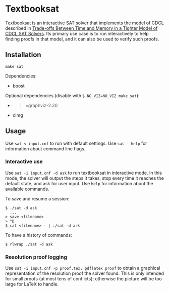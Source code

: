 # Textbooksat

Textbooksat is an interactive SAT solver that implements the model of
CDCL described in [Trade-offs Between Time and Memory in a Tighter
Model of CDCL SAT
Solvers](http://dx.doi.org/10.1007/978-3-319-40970-2_11). Its primary use
case is to run interactively to help finding proofs in that model, and
it can also be used to verify such proofs.

## Installation

`make sat`

Dependencies:

* boost

Optional dependencies (disable with `$ NO_VIZ=NO_VIZ make sat`):

* >=graphviz-2.30
* cimg

## Usage

Use `sat < input.cnf` to run with default settings.
Use `sat --help` for information about command line flags.

### Interactive use

Use `sat -i input.cnf -d ask` to run textbooksat in interactive
mode. In this mode, the solver will output the steps it takes, stop
every time it reaches the default state, and ask for user input. Use
`help` for information about the available commands.

To save and resume a session:
```
$ ./sat -d ask
  ...
> save <filename>
> ^D
$ cat <filename> - | ./sat -d ask
```

To have a history of commands:
```
$ rlwrap ./sat -d ask
```

### Resolution proof logging

Use `sat -i input.cnf -p proof.tex; pdflatex proof` to obtain a
graphical representation of the resolution proof the solver
found. This is only intended for small proofs (at most tens of
conflicts); otherwise the picture will be too large for LaTeX to
handle.

